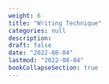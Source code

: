 ```yaml
---
weight: 6
title: "Writing Technique"
categories: null
description: 
draft: false
date: "2022-08-04"
lastmod: "2022-08-04"
bookCollapseSection: true
---
```


